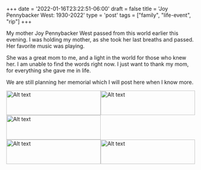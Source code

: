 +++
date = '2022-01-16T23:22:51-06:00'
draft = false
title = 'Joy Pennybacker West: 1930-2022'
type = 'post'
tags = ["family", "life-event", "rip"]
+++


My mother Joy Pennybacker West passed from this world earlier this evening.  I was holding my mother, as she took her last breaths and passed.  Her favorite music was playing.<br />

She was a great mom to me, and a light in the world for those who knew her.  I am unable to find the words right now.  I just want to thank my mom, for everything she gave me in life. <br />

We are still planning her memorial which I will post here when I know more.





<style>
  .image-row {
    display: flex;
  }
</style>

<div class="image-row">
  <img src="https://julianwest.me/Blog/posts/images/momyoung.jpg" alt="Alt text" width="250" height="65">  
  <img src="https://julianwest.me/Blog/posts/images/mom-hs.jpg" alt="Alt text" width="250" height="65">
</div>

<div class="image-row">
  <img src="https://julianwest.me/Blog/posts/images/mom-wedding.jpg" alt="Alt text" width="250" height="65">
</div>

<div class="image-row">
  <img src="https://julianwest.me/Blog/posts/images/me-mom1.jpg" alt="Alt text" width="250" height="65">  
  <img src="https://julianwest.me/Blog/posts/images/me-mom2.jpg" alt="Alt text" width="250" height="65">
</div>